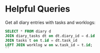 # Helpful Queries

Get all diary entries with tasks and worklogs:
```sql
SELECT * FROM diary d
JOIN diary_tasks dt on dt.diary_id = d.id
JOIN tasks t on t.id = dt.task_id
LEFT JOIN worklog w on w.task_id = t.id;
``